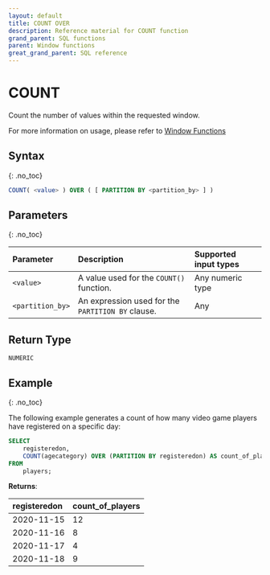 ```yaml
---
layout: default
title: COUNT OVER
description: Reference material for COUNT function
grand_parent: SQL functions
parent: Window functions
great_grand_parent: SQL reference
---
```


# COUNT

Count the number of values within the requested window.

For more information on usage, please refer to [Window Functions](./index.md)  

## Syntax
{: .no_toc}

```sql
COUNT( <value> ) OVER ( [ PARTITION BY <partition_by> ] )
```
## Parameters 
{: .no_toc}

| Parameter | Description                                      | Supported input types | 
| :--------- | :------------------------------------------------ | :------------| 
| `<value>`   | A value used for the `COUNT()` function.   | Any numeric type | 
| `<partition_by>`  | An expression used for the `PARTITION BY` clause. | Any | 

## Return Type
`NUMERIC`

## Example
{: .no_toc}

The following example generates a count of how many video game players have registered on a specific day: 

```sql
SELECT
	registeredon,
	COUNT(agecategory) OVER (PARTITION BY registeredon) AS count_of_players
FROM
	players;
```

**Returns**:

| registeredon | count_of_players                                 | 
| :--------- | :------------------------------------------------ |
| 2020-11-15  | 12 |
| 2020-11-16  | 8 | 
|  2020-11-17 | 4 |
| 2020-11-18 | 9 | 
